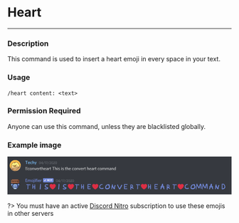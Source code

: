 # Heart
---
### Description
This command is used to insert a heart emoji in every space in your text.
### Usage
```
/heart content: <text>
```
### Permission Required
Anyone can use this command, unless they are blacklisted globally.

### Example image
![convert example](../images/convertheart.PNG)

?> You must have an active [Discord Nitro](https://discord.com/nitro) subscription to use these emojis in other servers
